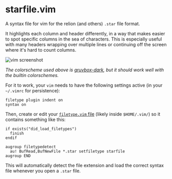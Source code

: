 # starfile.vim

A syntax file for vim for the relion (and others) `.star` file format.

It highlights each column and header differently, in a way that makes easier to spot specific columns in the sea of characters. This is especially useful with many headers wrapping over multiple lines or continuing off the screen where it's hard to count columns.

![vim screenshot](https://user-images.githubusercontent.com/23482191/261008259-40055c19-5e81-4e8f-928c-c642086c1d6b.png)

_The colorscheme used above is [gruvbox-dark](https://github.com/gruvbox-community/gruvbox), but it should work well with the builtin colorschemes._

For it to work, your `vim` needs to have the following settings active (in your `~/.vimrc` for persistence):

```vim
filetype plugin indent on
syntax on
```

Then, create or edit your [`filetype.vim` file](https://vim.fandom.com/wiki/Filetype.vim#File_locations) (likely inside `$HOME/.vim/`) so it contains something like this:

```vim
if exists("did_load_filetypes")
  finish
endif

augroup filetypedetect
  au! BufRead,BufNewFile *.star setfiletype starfile
augroup END
```

This will automatically detect the file extension and load the correct syntax file whenever you open a `.star` file.
